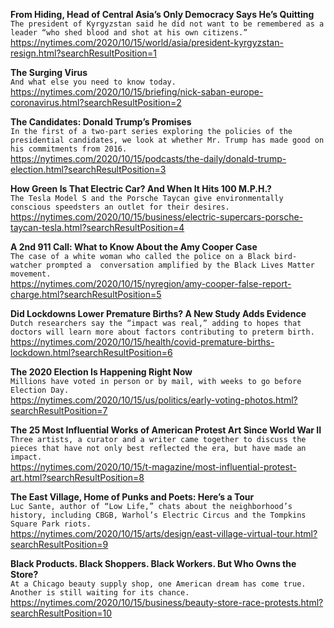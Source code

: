 **From Hiding, Head of Central Asia’s Only Democracy Says He’s Quitting**\
`The president of Kyrgyzstan said he did not want to be remembered as a leader “who shed blood and shot at his own citizens.”`\
https://nytimes.com/2020/10/15/world/asia/president-kyrgyzstan-resign.html?searchResultPosition=1

**The Surging Virus**\
`And what else you need to know today.`\
https://nytimes.com/2020/10/15/briefing/nick-saban-europe-coronavirus.html?searchResultPosition=2

**The Candidates: Donald Trump’s Promises**\
`In the first of a two-part series exploring the policies of the presidential candidates, we look at whether Mr. Trump has made good on his commitments from 2016.`\
https://nytimes.com/2020/10/15/podcasts/the-daily/donald-trump-election.html?searchResultPosition=3

**How Green Is That Electric Car? And When It Hits 100 M.P.H.?**\
`The Tesla Model S and the Porsche Taycan give environmentally conscious speedsters an outlet for their desires.`\
https://nytimes.com/2020/10/15/business/electric-supercars-porsche-taycan-tesla.html?searchResultPosition=4

**A 2nd 911 Call: What to Know About the Amy Cooper Case**\
`The case of a white woman who called the police on a Black bird-watcher prompted a  conversation amplified by the Black Lives Matter movement.`\
https://nytimes.com/2020/10/15/nyregion/amy-cooper-false-report-charge.html?searchResultPosition=5

**Did Lockdowns Lower Premature Births? A New Study Adds Evidence**\
`Dutch researchers say the “impact was real,” adding to hopes that doctors will learn more about factors contributing to preterm birth.`\
https://nytimes.com/2020/10/15/health/covid-premature-births-lockdown.html?searchResultPosition=6

**The 2020 Election Is Happening Right Now**\
`Millions have voted in person or by mail, with weeks to go before Election Day.`\
https://nytimes.com/2020/10/15/us/politics/early-voting-photos.html?searchResultPosition=7

**The 25 Most Influential Works of American Protest Art Since World War II**\
`Three artists, a curator and a writer came together to discuss the pieces that have not only best reflected the era, but have made an impact.`\
https://nytimes.com/2020/10/15/t-magazine/most-influential-protest-art.html?searchResultPosition=8

**The East Village, Home of Punks and Poets: Here’s a Tour**\
`Luc Sante, author of “Low Life,” chats about the neighborhood’s history, including CBGB, Warhol’s Electric Circus and the Tompkins Square Park riots.`\
https://nytimes.com/2020/10/15/arts/design/east-village-virtual-tour.html?searchResultPosition=9

**Black Products. Black Shoppers. Black Workers. But Who Owns the Store?**\
`At a Chicago beauty supply shop, one American dream has come true. Another is still waiting for its chance.`\
https://nytimes.com/2020/10/15/business/beauty-store-race-protests.html?searchResultPosition=10

